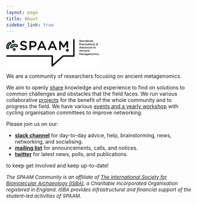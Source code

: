 ```yaml
---
layout: page
title: About
sidebar_link: true
---
```


<img src="/assets/media/SPAAM-Logo-Full-Colour.svg" class="center" width="50%" >

We are a community of researchers focusing on ancient metagenomics.

We aim to openly [share](https://spaam-community.slack.com/) knowledge and experience to find on solutions to common challenges and obstacles that the field faces.
We run various collaborative [projects](/projects) for the benefit of the whole community and to progress the field.
We have various [events and a yearly workshop](/categories/events) with cycling organisation committees to improve networking.

Please join us on our:

- [**slack channel**](https://join.slack.com/t/spaam-community/shared_invite/zt-ei8pfw4m-XdBGTQwRaXWrEkd618YlhQ)
for day-to-day advice, help, brainstorming, news, networking, and socialising.
- [**mailing list**](https://www.listserv.dfn.de/sympa/info/spaam-community) for announcements, calls, and notices.
- [**twitter**](http://twitter.com/spaam_community) for latest news, polls, and publications.

to keep get involved and keep up-to-date!


<i style="font-size: 10pt">The SPAAM Community is an affiliate of [The International Society for Biomolecular Archaeology (ISBA)](https://isbarch.org), a Charitable Incorporated Organisation registered in England. ISBA provides infrastructural and financial support of the student-led activities of SPAAM.</i>
